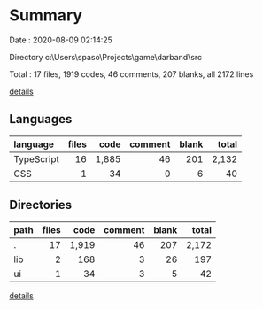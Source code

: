 # Summary

Date : 2020-08-09 02:14:25

Directory c:\Users\spaso\Projects\game\darband\src

Total : 17 files,  1919 codes, 46 comments, 207 blanks, all 2172 lines

[details](details.md)

## Languages
| language | files | code | comment | blank | total |
| :--- | ---: | ---: | ---: | ---: | ---: |
| TypeScript | 16 | 1,885 | 46 | 201 | 2,132 |
| CSS | 1 | 34 | 0 | 6 | 40 |

## Directories
| path | files | code | comment | blank | total |
| :--- | ---: | ---: | ---: | ---: | ---: |
| . | 17 | 1,919 | 46 | 207 | 2,172 |
| lib | 2 | 168 | 3 | 26 | 197 |
| ui | 1 | 34 | 3 | 5 | 42 |

[details](details.md)